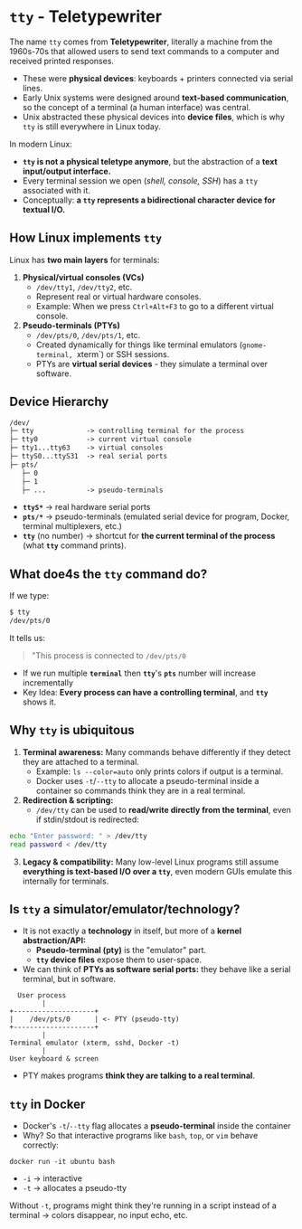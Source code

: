 # `tty` - Teletypewriter

The name `tty` comes from **Teletypewriter**, literally a machine from the 1960s-70s that allowed users to send text commands to a computer and received printed responses.
 * These were **physical devices**: keyboards + printers connected via serial lines.
 * Early Unix systems were designed around **text-based communication**, so the concept of a terminal (a human interface) was central.
 * Unix abstracted these physical devices into **device files**, which is why `tty` is still everywhere in Linux today.

In modern Linux:
 * **`tty` is not a physical teletype anymore**, but the abstraction of a **text input/output interface.**
 * Every terminal session we open (*shell, console, SSH*) has a `tty` associated with it.
 * Conceptually: **a `tty` represents a bidirectional character device for textual I/O.**


## How Linux implements `tty`
Linux has **two main layers** for terminals:
 1. **Physical/virtual consoles (VCs)**
    * `/dev/tty1`, `/dev/tty2`, etc.
    * Represent real or virtual hardware consoles.
    * Example: When we press `Ctrl+Alt+F3` to go to a different virtual console.
 2. **Pseudo-terminals (PTYs)**
    * `/dev/pts/0`, `/dev/pts/1`, etc.
    * Created dynamically for things like terminal emulators (`gnome-terminal, `xterm`) or SSH sessions.
    * PTYs are **virtual serial devices** - they simulate a terminal over software.

## Device Hierarchy
```md
/dev/
├─ tty             -> controlling terminal for the process
├─ tty0            -> current virtual console
├─ tty1...tty63    -> virtual consoles
├─ ttyS0...ttyS31  -> real serial ports
├─ pts/
   ├─ 0
   ├─ 1
   ├─ ...          -> pseudo-terminals
```
 * **`ttyS*`**     -> real hardware serial ports
 * **`pts/*`**     -> pseudo-terminals (emulated serial device for program, Docker, terminal multiplexers, etc.)
 * **`tty`** (no number)  -> shortcut for **the current terminal of the process** (what **`tty`** command prints).

## What doe4s the **`tty`** command do?
If we type:
```bash
$ tty
/dev/pts/0
```
It tells us:
> "This process is connected to `/dev/pts/0`
 * If we run multiple **`terminal`** then **`tty`**'s **`pts`** number will increase incrementally
 * Key Idea: **Every process can have a controlling terminal**, and **`tty`** shows it.

## Why **`tty`** is ubiquitous
 1. **Terminal awareness:** Many commands behave differently if they detect they are attached to a terminal.
    * Example: `ls --color=auto` only prints colors if output is a terminal.
    * Docker uses `-t`/`--tty` to allocate a pseudo-terminal inside a container so commands think they are in a real terminal.
 2. **Redirection & scripting:**
    * `/dev/tty` can be used to **read/write directly from the terminal**, even if stdin/stdout is redirected:
```bash
echo "Enter password: " > /dev/tty
read password < /dev/tty
```
 3. **Legacy & compatibility:** Many low-level Linux programs still assume **everything is text-based I/O over a `tty`**, even modern GUIs emulate this internally for terminals.

## Is `tty` a simulator/emulator/technology?
 * It is not exactly a **technology** in itself, but more of a **kernel abstraction/API:**
   * **Pseudo-terminal (pty)** is the "emulator" part.
   * **`tty` device files** expose them to user-space.
 * We can think of **PTYs as software serial ports:** they behave like a serial terminal, but in software.
```
  User process
        |
+--------------------+
|    /dev/pts/0      | <- PTY (pseudo-tty)
+--------------------+
        |
Terminal emulator (xterm, sshd, Docker -t)
        |
User keyboard & screen
```
 * PTY makes programs **think they are talking to a real terminal**.

## `tty` in Docker
 * Docker's `-t`/`--tty` flag allocates a **pseudo-terminal** inside the container
 * Why? So that interactive programs like `bash`, `top`, or `vim` behave correctly:
```
docker run -it ubuntu bash
```
 * `-i` $\rightarrow$ interactive
 * `-t` $\rightarrow$ allocates a pseudo-tty

Without `-t`, programs might think they're running in a script instead of a terminal $\rightarrow$ colors disappear, no input echo, etc.
